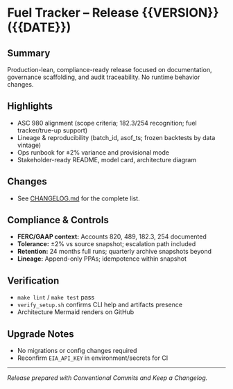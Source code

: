 # Fuel Tracker – Release {{VERSION}} ({{DATE}})

## Summary
Production-lean, compliance-ready release focused on documentation, governance scaffolding, and audit traceability. No runtime behavior changes.

## Highlights
- ASC 980 alignment (scope criteria; 182.3/254 recognition; fuel tracker/true-up support)
- Lineage & reproducibility (batch_id, asof_ts; frozen backtests by data vintage)
- Ops runbook for ±2% variance and provisional mode
- Stakeholder-ready README, model card, architecture diagram

## Changes
- See [CHANGELOG.md](../CHANGELOG.md#v{{VERSION}}) for the complete list.

## Compliance & Controls
- **FERC/GAAP context:** Accounts 820, 489, 182.3, 254 documented
- **Tolerance:** ±2% vs source snapshot; escalation path included
- **Retention:** 24 months full runs; quarterly archive snapshots beyond
- **Lineage:** Append-only PPAs; idempotence within snapshot

## Verification
- `make lint` / `make test` pass
- `verify_setup.sh` confirms CLI help and artifacts presence
- Architecture Mermaid renders on GitHub

## Upgrade Notes
- No migrations or config changes required
- Reconfirm `EIA_API_KEY` in environment/secrets for CI

---
_Release prepared with Conventional Commits and Keep a Changelog._
